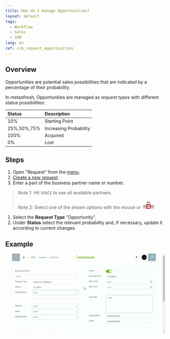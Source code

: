 ```yaml
---
title: How do I manage Opportunities?
layout: default
tags:
  - Workflow
  - Sales
  - CRM
lang: en
ref: crm_request_opportunities
---
```


## Overview
Opportunities are potential sales possibilities that are indicated by a percentage of their probability.

In metasfresh, Opportunities are managed as *request types* with different status possibilities:

| Status     | Description     |
| :------------- | :------------- |
| 10%        |  Starting Point
| 25%,50%,75%| Increasing Probability
| 100% | Acquired
| 0% | Lost


## Steps

1. Open "Request" from the [menu](Menu).
1. [Create a new request](New_Record_Window).
1. Enter a part of the business partner name or number.
 > Note 1: Hit `SPACE` to see all available partners.<br><br>
 > Note 2: Select one of the shown options with the mouse or ![](../DE/assets/Workflow_Auftrag_Bis_Rechnung_WebUI-73797.png)

1. Select the **Request Type** "Opportunity".
1. Under **Status** select the relevant probability and, if necessary, update it according to current changes.

## Example

![](assets/CRM_Request_Opportunities.gif)
